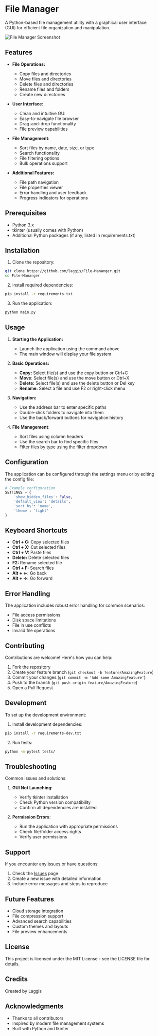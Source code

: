 # File Manager

A Python-based file management utility with a graphical user interface (GUI) for efficient file organization and manipulation.

![File Manager Screenshot](screenshot.png) <!-- You can add a screenshot of your application here -->

## Features

- **File Operations:**
  - Copy files and directories
  - Move files and directories
  - Delete files and directories
  - Rename files and folders
  - Create new directories

- **User Interface:**
  - Clean and intuitive GUI
  - Easy-to-navigate file browser
  - Drag-and-drop functionality
  - File preview capabilities

- **File Management:**
  - Sort files by name, date, size, or type
  - Search functionality
  - File filtering options
  - Bulk operations support

- **Additional Features:**
  - File path navigation
  - File properties viewer
  - Error handling and user feedback
  - Progress indicators for operations

## Prerequisites

- Python 3.x
- tkinter (usually comes with Python)
- Additional Python packages (if any, listed in requirements.txt)

## Installation

1. Clone the repository:
```bash
git clone https://github.com/laggis/File-Mananger.git
cd File-Mananger
```

2. Install required dependencies:
```bash
pip install -r requirements.txt
```

3. Run the application:
```bash
python main.py
```

## Usage

1. **Starting the Application:**
   - Launch the application using the command above
   - The main window will display your file system

2. **Basic Operations:**
   - **Copy:** Select file(s) and use the copy button or Ctrl+C
   - **Move:** Select file(s) and use the move button or Ctrl+X
   - **Delete:** Select file(s) and use the delete button or Del key
   - **Rename:** Select a file and use F2 or right-click menu

3. **Navigation:**
   - Use the address bar to enter specific paths
   - Double-click folders to navigate into them
   - Use the back/forward buttons for navigation history

4. **File Management:**
   - Sort files using column headers
   - Use the search bar to find specific files
   - Filter files by type using the filter dropdown

## Configuration

The application can be configured through the settings menu or by editing the config file:

```python
# Example configuration
SETTINGS = {
    'show_hidden_files': False,
    'default_view': 'details',
    'sort_by': 'name',
    'theme': 'light'
}
```

## Keyboard Shortcuts

- **Ctrl + C:** Copy selected files
- **Ctrl + X:** Cut selected files
- **Ctrl + V:** Paste files
- **Delete:** Delete selected files
- **F2:** Rename selected file
- **Ctrl + F:** Search files
- **Alt + ←:** Go back
- **Alt + →:** Go forward

## Error Handling

The application includes robust error handling for common scenarios:
- File access permissions
- Disk space limitations
- File in use conflicts
- Invalid file operations

## Contributing

Contributions are welcome! Here's how you can help:

1. Fork the repository
2. Create your feature branch (`git checkout -b feature/AmazingFeature`)
3. Commit your changes (`git commit -m 'Add some AmazingFeature'`)
4. Push to the branch (`git push origin feature/AmazingFeature`)
5. Open a Pull Request

## Development

To set up the development environment:

1. Install development dependencies:
```bash
pip install -r requirements-dev.txt
```

2. Run tests:
```bash
python -m pytest tests/
```

## Troubleshooting

Common issues and solutions:

1. **GUI Not Launching:**
   - Verify tkinter installation
   - Check Python version compatibility
   - Confirm all dependencies are installed

2. **Permission Errors:**
   - Run the application with appropriate permissions
   - Check file/folder access rights
   - Verify user permissions

## Support

If you encounter any issues or have questions:
1. Check the [Issues](https://github.com/laggis/File-Mananger/issues) page
2. Create a new issue with detailed information
3. Include error messages and steps to reproduce

## Future Features

- Cloud storage integration
- File compression support
- Advanced search capabilities
- Custom themes and layouts
- File preview enhancements

## License

This project is licensed under the MIT License - see the LICENSE file for details.

## Credits

Created by Laggis

## Acknowledgments

- Thanks to all contributors
- Inspired by modern file management systems
- Built with Python and tkinter
